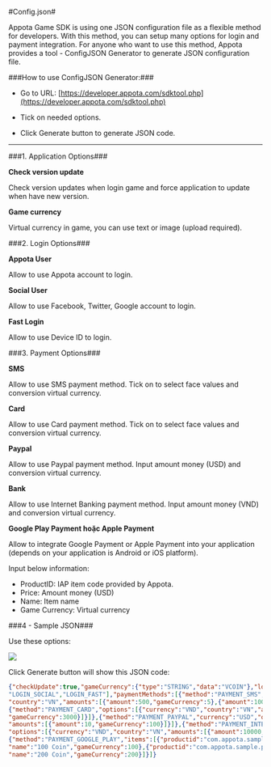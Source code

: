 #Config.json#

Appota Game SDK is using one JSON configuration file as a flexible method for developers. 
With this method, you can setup many options for login and payment integration. 
For anyone who want to use this method, Appota provides a tool - ConfigJSON Generator to generate JSON configuration file.

###How to use ConfigJSON Generator:###

- Go to URL: [https://developer.appota.com/sdktool.php](https://developer.appota.com/sdktool.php)

- Tick on needed options.

- Click Generate button to generate JSON code.

<hr/>

###1. Application Options###

**Check version update**

Check version updates when login game and force application to update when have new version.

**Game currency**

Virtual currency in game, you can use text or image (upload required).

###2. Login Options###

**Appota User**

Allow to use Appota account to login.

**Social User**

Allow to use Facebook, Twitter, Google account to login.

**Fast Login**

Allow to use Device ID to login.

###3. Payment Options###

**SMS**

Allow to use SMS payment method. Tick on to select face values and conversion virtual currency. 

**Card**

Allow to use Card payment method. Tick on to select face values and conversion virtual currency.

**Paypal**

Allow to use Paypal payment method. Input amount money (USD) and conversion virtual currency. 

**Bank**

Allow to use Internet Banking payment method. Input amount money (VND) and conversion virtual currency. 

**Google Play Payment hoặc Apple Payment**

Allow to integrate Google Payment or Apple Payment into your application (depends on your application is Android or iOS platform).

Input below information:

- ProductID: IAP item code provided by Appota.
- Price: Amount money (USD)
- Name: Item name
- Game Currency: Virtual currency

###4 - Sample JSON###

Use these options:

![](json_sample.png)

Click Generate button will show this JSON code:

``` json
{"checkUpdate":true,"gameCurrency":{"type":"STRING","data":"VCOIN"},"loginMethods":["LOGIN_APPOTA",
"LOGIN_SOCIAL","LOGIN_FAST"],"paymentMethods":[{"method":"PAYMENT_SMS","options":[{"currency":"VND",
"country":"VN","amounts":[{"amount":500,"gameCurrency":5},{"amount":1000,"gameCurrency":10}]}]},
{"method":"PAYMENT_CARD","options":[{"currency":"VND","country":"VN","amounts":[{"amount":300000,
"gameCurrency":3000}]}]},{"method":"PAYMENT_PAYPAL","currency":"USD","options":[{"country":"VN",
"amounts":[{"amount":10,"gameCurrency":100}]}]},{"method":"PAYMENT_INTERNET_BANKING",
"options":[{"currency":"VND","country":"VN","amounts":[{"amount":10000,"gameCurrency":100}]}]},
{"method":"PAYMENT_GOOGLE_PLAY","items":[{"productid":"com.appota.sample.pack1","price":"10",
"name":"100 Coin","gameCurrency":100},{"productid":"com.appota.sample.pack2","price":"20",
"name":"200 Coin","gameCurrency":200}]}]}
```
